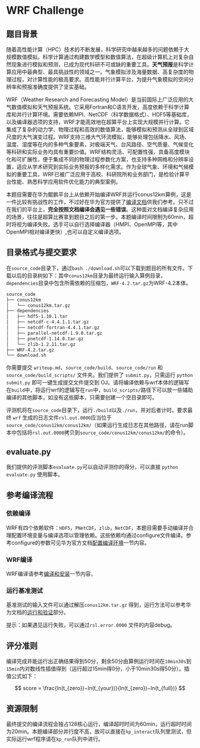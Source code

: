 # WRF Challenge

## 题目背景

随着高性能计算（HPC）技术的不断发展，科学研究中越来越多的问题依赖于大规模数值模拟。科学计算通过构建数学模型和数值算法，在超级计算机上对复杂自然现象进行模拟和预测，已成为现代科研不可或缺的重要工具。**天气预报**是科学计算应用中最典型、最具挑战性的领域之一。气象模拟涉及海量数据、高复杂度的物理过程，对计算性能的极高要求。高性能并行计算平台，为提升气象模拟的空间分辨率和预报准确度提供了坚实基础。

WRF（Weather Research and Forecasting Model）是当前国际上广泛应用的大气数值模拟和天气预报系统。它采用Fortran和C语言开发，高度依赖于科学计算库和并行计算环境。需要依赖MPI、NetCDF（科学数据格式）、HDF5等基础库，以及编译器选项的支持，WRF才能高效地在超算平台上实现大规模并行计算。它集成了复杂的动力学、物理过程和高效的数值算法，能够模拟和预测从全球到区域尺度的大气演变过程。WRF支持三维大气环流模拟，能够处理包括降水、风场、温度、湿度等在内的多种气象要素，对极端天气、台风路径、空气质量、气候变化等科研和实际业务均具有重要价值。WRF结构灵活、可配置性强，具备高度模块化和可扩展性，便于集成不同的物理过程参数化方案，也支持多种网格和分辨率设置，适应从学术研究到实际业务预报的多样化需求。作为全球气象、环境和气候模拟的重要工具，WRF已被广泛应用于高校、科研院所和业务部门，是检验计算平台性能、熟悉科学应用软件优化能力的典型案例。

本题目需要在华为鲲鹏平台上从依赖开始编译WRF并运行conus12km算例，这是一件比较有挑战性的工作，不过好在华为官方提供了[编译文档](https://www.hikunpeng.com/document/detail/zh/kunpenghpcs/hpcindapp/prtg-osc/openmind_kunpengwrf_02_0001.html)供我们参考。只不过在我们的平台上，**完全按照文档编译会遇见一些错误**。这种面对文档编译复杂应用的场景，往往是超算比赛拿到题目之后的第一步。本题编译时间限制为60min，超时将视为编译失败。选手可以自行选择编译器（HMPI、OpenMPI等，其中OpenMPI相对编译更快）,也可以自定义编译选项。

## 目录格式与提交要求

在`source_code`目录下，通过`bash ./download.sh`可以下载到题目的所有文件。下载以后的目录树如下：其中`conus12km`目录为最终运行输入算例目录，`dependencies`目录中包含所需依赖的压缩包，`WRF-4.2.tar.gz`为WRF-4.2本体。

```bash
source_code
├── conus12km
│   └── conus12km.tar.gz
├── dependencies
│   ├── hdf5-1.10.1.tar
│   ├── netcdf-c-4.4.1.1.tar.gz
│   ├── netcdf-fortran-4.4.1.tar.gz
│   ├── parallel-netcdf-1.9.0.tar.gz
│   ├── pnetcdf-1.14.0.tar.gz
│   └── zlib-1.2.11.tar.gz
├── WRF-4.2.tar.gz
└── download.sh
```

你需要提交 `writeup.md`、`source_code/build`、`source_code/run` 和 `source_code/build_scripts/` 文件夹。我们提供了 `submit.py`，只需运行 `python submit.py` 即可一键生成提交文件提交到 OJ。请将编译依赖与wrf本体的逻辑写在`build`中，将运行wrf的逻辑写在`run`中，`build_scripts/`路径下可以放一些辅助编译的其他脚本，如没有这些脚本，只需要创建一个空目录即可。

评测机将在`source_code`目录下，运行`./build`以及`./run`，并对后者计时。要求最终 `wrf` 生成的日志文件`rsl.out.0000`应当位于 `source_code/conus12km/conus12km/`（如果运行生成日志在其他路径，请在run脚本中包括将`rsl.out.0000`拷贝到`source_code/conus12km/conus12km/`的命令）。

## evaluate.py

我们提供的评测脚本`evaluate.py`可以自动评测你的得分，可以直接 `python evaluate.py` 使用脚本。

## 参考编译流程

### 依赖编译

WRF有四个依赖软件：`HDF5`，`PNetCDF`，`zlib`，`NetCDF`，本题目需要手动编译并合理配置环境变量与编译选项以管理依赖。这些依赖均通过configure文件编译。参考configure的参数可见华为官方文档[配置编译环境](https://www.hikunpeng.com/document/detail/zh/kunpenghpcs/hpcindapp/prtg-osc/openmind_kunpengwrf_02_0005.html)一节内容。

### WRF编译

WRF编译请参考[编译和安装](https://www.hikunpeng.com/document/detail/zh/kunpenghpcs/hpcindapp/prtg-osc/openmind_kunpengwrf_02_0012.html)一节内容，

### 运行基准测试

基准测试的输入文件可以通过解压`conus12km.tar.gz` 得到，运行方法可以参考华为文档的[运行和验证](https://www.hikunpeng.com/document/detail/zh/kunpenghpcs/hpcindapp/prtg-osc/openmind_kunpengwrf_02_0001.html)部分。

提示：如果遇见运行失败，可以通过`rsl.error.0000` 文件的内容debug。

## 评分准则

编译完成并能运行出正确结果得到50分，剩余50分由算例运行时间在`10min30s`到`15min`内对数线性插值得到（运行超过15min得0分，小于10min30s得50分）。插值公式如下：

$$
score = \frac{ln(t_{zero})−ln(t_{your})}{ln(t_{zero})−ln(t_{full})}
$$

## 资源限制
最终提交的编译流程会独占128核心运行，编译超时时间为60min，运行超时时间为20min。本题编译部分并行度不高，故可以直接在`kp_interact`队列里测试，但实际运行wrf程序请在`kp_run`队列中进行。